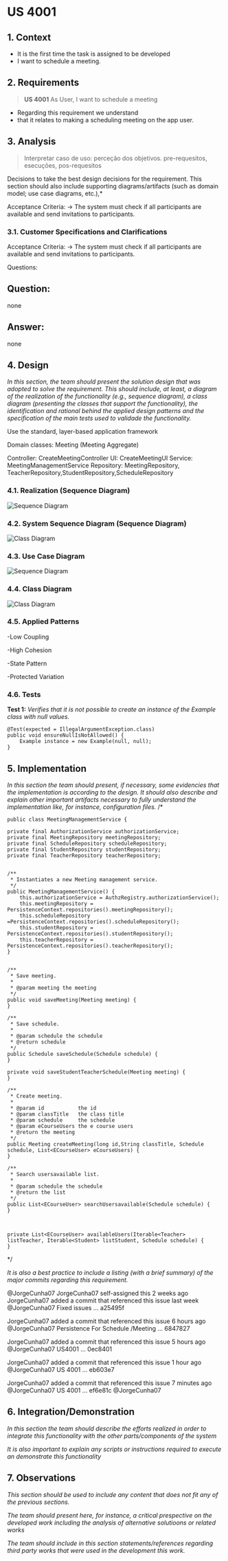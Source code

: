 # US 4001

## 1. Context

* It is the first time the task is assigned to be developed
* I want to schedule a meeting.

## 2. Requirements

> **US 4001** As User, I want to schedule a meeting

* Regarding this requirement we understand
* that it relates to making a scheduling meeting on the app user.

## 3. Analysis

> Interpretar caso de uso: perceção dos objetivos. pre-requesitos, esecuções, pos-requesitos

Decisions to take the best design decisions for the requirement. This section should also include supporting
diagrams/artifacts (such as domain model; use case diagrams, etc.),*

Acceptance Criteria:
-> The system must check if all participants are available and send invitations to participants.

### 3.1. Customer Specifications and Clarifications

Acceptance Criteria:
-> The system must check if all participants are available and send invitations to participants.

Questions:

## Question:
none
## Answer:
none


## 4. Design

*In this section, the team should present the solution
design that was adopted to solve the requirement.
This should include, at least, a diagram of the realization
of the functionality (e.g., sequence diagram),
a class diagram (presenting the classes that support the functionality),
the identification and rational behind the applied design patterns and
the specification of the main tests used to validade the functionality.*

Use the standard, layer-based application framework

Domain classes: Meeting (Meeting Aggregate)

Controller: CreateMeetingController
UI: CreateMeetingUI
Service: MeetingManagementService
Repository: MeetingRepository, TeacherRepository,StudentRepository,ScheduleRepository

### 4.1. Realization (Sequence Diagram)

![Sequence Diagram](us_4001_SD.svg "Sequence Diagram")

### 4.2. System Sequence Diagram (Sequence Diagram)

![Class Diagram](us_4001_SSD.svg "Class Diagram")

### 4.3. Use Case Diagram

![Sequence Diagram](us_4001_UCD.svg "Sequence Diagram")

### 4.4. Class Diagram

![Class Diagram](us_4001_CD.svg "Class Diagram")

### 4.5. Applied Patterns

-Low Coupling

-High Cohesion

-State Pattern

-Protected Variation

### 4.6. Tests

**Test 1:** *Verifies that it is not possible to create an instance of the Example class with null values.*

```
@Test(expected = IllegalArgumentException.class)
public void ensureNullIsNotAllowed() {
	Example instance = new Example(null, null);
}
````

## 5. Implementation

*In this section the team should present, if necessary, some evidencies that the implementation is according to the
design. It should also describe and explain other important artifacts necessary to fully understand the implementation
like, for instance, configuration files.*
/*

    public class MeetingManagementService {

    private final AuthorizationService authorizationService;
    private final MeetingRepository meetingRepository;
    private final ScheduleRepository scheduleRepository;
    private final StudentRepository studentRepository;
    private final TeacherRepository teacherRepository;


    /**
     * Instantiates a new Meeting management service.
     */
    public MeetingManagementService() {
        this.authorizationService = AuthzRegistry.authorizationService();
        this.meetingRepository = PersistenceContext.repositories().meetingRepository();
        this.scheduleRepository =PersistenceContext.repositories().scheduleRepository();
        this.studentRepository = PersistenceContext.repositories().studentRepository();
        this.teacherRepository = PersistenceContext.repositories().teacherRepository();
    }


    /**
     * Save meeting.
     *
     * @param meeting the meeting
     */
    public void saveMeeting(Meeting meeting) {
    }

    /**
     * Save schedule.
     *
     * @param schedule the schedule
     * @return schedule
     */
    public Schedule saveSchedule(Schedule schedule) {
    }

    private void saveStudentTeacherSchedule(Meeting meeting) {
    }

    /**
     * Create meeting.
     *
     * @param id           the id
     * @param classTitle   the class title
     * @param schedule     the schedule
     * @param eCourseUsers the e course users
     * @return the meeting
     */
    public Meeting createMeeting(long id,String classTitle, Schedule schedule, List<ECourseUser> eCourseUsers) {
    }

    /**
     * Search usersavailable list.
     *
     * @param schedule the schedule
     * @return the list
     */
    public List<ECourseUser> searchUsersavailable(Schedule schedule) {
    }



    private List<ECourseUser> availableUsers(Iterable<Teacher> listTeacher, Iterable<Student> listStudent, Schedule schedule) {
    }

*/


*It is also a best practice to include a listing (with a brief summary) of the major commits regarding this
requirement.*

@JorgeCunha07 JorgeCunha07 self-assigned this 2 weeks ago
JorgeCunha07 added a commit that referenced this issue last week
@JorgeCunha07
Fixed issues …
a25495f

JorgeCunha07 added a commit that referenced this issue 6 hours ago
@JorgeCunha07
Persistence For Schedule /Meeting …
6847827

JorgeCunha07 added a commit that referenced this issue 5 hours ago
@JorgeCunha07
US4001 …
0ec8401

JorgeCunha07 added a commit that referenced this issue 1 hour ago
@JorgeCunha07
US 4001 …
eb603e7

JorgeCunha07 added a commit that referenced this issue 7 minutes ago
@JorgeCunha07
US 4001 …
ef6e81c
@JorgeCunha07


## 6. Integration/Demonstration

*In this section the team should describe the efforts realized in order to integrate this functionality with the other
parts/components of the system*

*It is also important to explain any scripts or instructions required to execute an demonstrate this functionality*

## 7. Observations

*This section should be used to include any content that does not fit any of the previous sections.*

*The team should present here, for instance, a critical prespective on the developed work including the analysis of
alternative solutioons or related works*

*The team should include in this section statements/references regarding third party works that were used in the
development this work.*